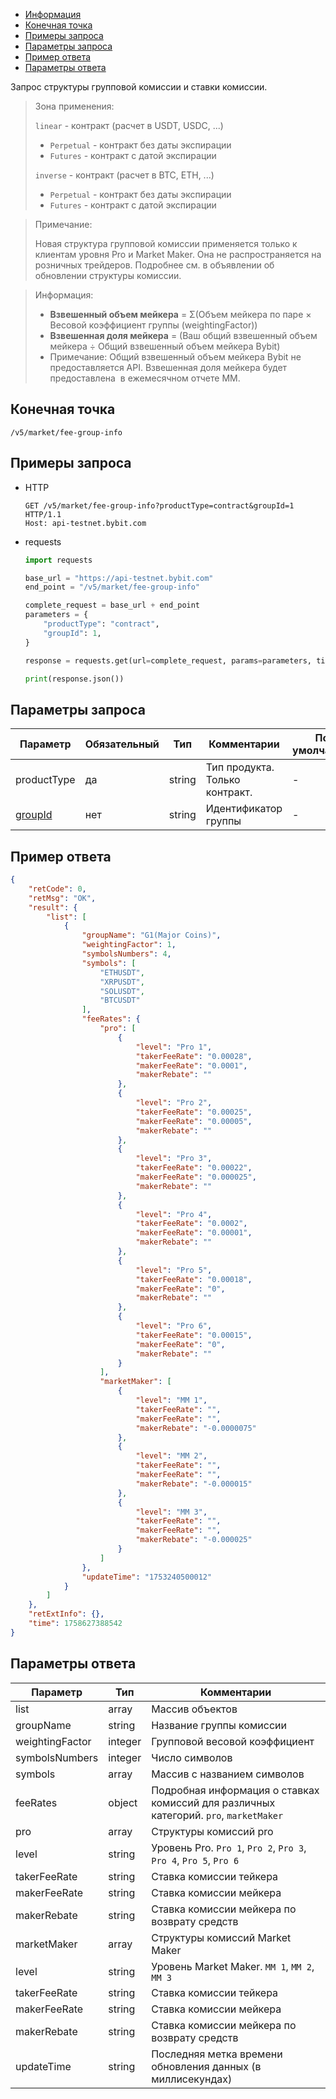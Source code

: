 - [Информация](#информация)
- [Конечная точка](#конечная-точка)
- [Примеры запроса](#примеры-запроса)
- [Параметры запроса](#параметры-запроса)
- [Пример ответа](#пример-ответа)
- [Параметры ответа](#параметры-ответа)

<a id="информация"></a>

Запрос структуры групповой комиссии и ставки комиссии.

>Зона применения:  
>
>`linear` - контракт (расчет в USDT, USDC, ...)
>
> - `Perpetual` - контракт без даты экспирации
> - `Futures` - контракт с датой экспирации
>
>`inverse` - контракт (расчет в BTC, ETH, ...)
>
> - `Perpetual` - контракт без даты экспирации
> - `Futures` - контракт с датой экспирации
<!-- -->
>Примечание:
>
>Новая структура групповой комиссии применяется только к клиентам уровня Pro и Market Maker. Она не распространяется
> на розничных трейдеров. Подробнее см. в объявлении об обновлении структуры комиссии.
<!-- -->
>Информация:
>
>- **Взвешенный объем мейкера** = Σ(Объем мейкера по паре × Весовой коэффициент группы (weightingFactor))
>- **Взвешенная доля мейкера** = (Ваш общий взвешенный объем мейкера ÷ Общий взвешенный объем мейкера Bybit)
>- Примечание: Общий взвешенный объем мейкера Bybit не предоставляется API. Взвешенная доля мейкера будет предоставлена ​
> в ежемесячном отчете MM.

<a id="конечная-точка"></a>

## Конечная точка

`/v5/market/fee-group-info`

<a id="примеры-запроса"></a>

## Примеры запроса

- HTTP

  ```http
  GET /v5/market/fee-group-info?productType=contract&groupId=1 HTTP/1.1
  Host: api-testnet.bybit.com
  ```

- requests

  ```python
  import requests

  base_url = "https://api-testnet.bybit.com"
  end_point = "/v5/market/fee-group-info"

  complete_request = base_url + end_point
  parameters = {
      "productType": "contract",
      "groupId": 1,
  }
  
  response = requests.get(url=complete_request, params=parameters, timeout=10)

  print(response.json())
  ```

<a id="параметры-запроса"></a>

## Параметры запроса

|Параметр  	                  |Обязательный	 |Тип  	  |Комментарии       |По умолчанию|
|-----------------------------|--------------|--------|------------------|------------|
|productType                     |да  |string     |Тип продукта. Только контракт.       |- |
|[groupId](<../19.Определения значений в запросах и ответах.md#groupId>)	                 |нет  |string     |Идентификатор группы       |-   |

<a id="пример-ответа"></a>

## Пример ответа

```json
{
    "retCode": 0,
    "retMsg": "OK",
    "result": {
        "list": [
            {
                "groupName": "G1(Major Coins)",
                "weightingFactor": 1,
                "symbolsNumbers": 4,
                "symbols": [
                    "ETHUSDT",
                    "XRPUSDT",
                    "SOLUSDT",
                    "BTCUSDT"
                ],
                "feeRates": {
                    "pro": [
                        {
                            "level": "Pro 1",
                            "takerFeeRate": "0.00028",
                            "makerFeeRate": "0.0001",
                            "makerRebate": ""
                        },
                        {
                            "level": "Pro 2",
                            "takerFeeRate": "0.00025",
                            "makerFeeRate": "0.00005",
                            "makerRebate": ""
                        },
                        {
                            "level": "Pro 3",
                            "takerFeeRate": "0.00022",
                            "makerFeeRate": "0.000025",
                            "makerRebate": ""
                        },
                        {
                            "level": "Pro 4",
                            "takerFeeRate": "0.0002",
                            "makerFeeRate": "0.00001",
                            "makerRebate": ""
                        },
                        {
                            "level": "Pro 5",
                            "takerFeeRate": "0.00018",
                            "makerFeeRate": "0",
                            "makerRebate": ""
                        },
                        {
                            "level": "Pro 6",
                            "takerFeeRate": "0.00015",
                            "makerFeeRate": "0",
                            "makerRebate": ""
                        }
                    ],
                    "marketMaker": [
                        {
                            "level": "MM 1",
                            "takerFeeRate": "",
                            "makerFeeRate": "",
                            "makerRebate": "-0.0000075"
                        },
                        {
                            "level": "MM 2",
                            "takerFeeRate": "",
                            "makerFeeRate": "",
                            "makerRebate": "-0.000015"
                        },
                        {
                            "level": "MM 3",
                            "takerFeeRate": "",
                            "makerFeeRate": "",
                            "makerRebate": "-0.000025"
                        }
                    ]
                },
                "updateTime": "1753240500012"
            }
        ]
    },
    "retExtInfo": {},
    "time": 1758627388542
}
```

<a id="параметры-ответа"></a>

## Параметры ответа

|Параметр  |Тип       |Комментарии                                             |
|----------|----------|--------------------------------------------------------|
|list   |array      |Массив объектов                                             |
|groupName   |string      |Название группы комиссии                                             |
|weightingFactor   |integer      |Групповой весовой коэффициент                                             |
|symbolsNumbers   |integer      |Число символов                                             |
|symbols   |array      |Массив с названием символов                                             |
|feeRates   |object      |Подробная информация о ставках комиссий для различных категорий. `pro`, `marketMaker`      |
|pro   |array      |Структуры комиссий pro                                             |
|level   |string      |Уровень Pro. `Pro 1`, `Pro 2`, `Pro 3`, `Pro 4`, `Pro 5`, `Pro 6`           |
|takerFeeRate   |string      |Ставка комиссии тейкера                                             |
|makerFeeRate   |string      |Ставка комиссии мейкера                                             |
|makerRebate   |string      |Ставка комиссии мейкера по возврату средств                                             |
|marketMaker   |array      |Структуры комиссий Market Maker                                              |
|level   |string      |Уровень Market Maker. `MM 1`, `MM 2`, `MM 3`                                             |
|takerFeeRate   |string      |Ставка комиссии тейкера                                             |
|makerFeeRate   |string      |Ставка комиссии мейкера                                             |
|makerRebate   |string      |Ставка комиссии мейкера по возврату средств                                             |
|updateTime   |string      |Последняя метка времени обновления данных (в миллисекундах)                                           |
